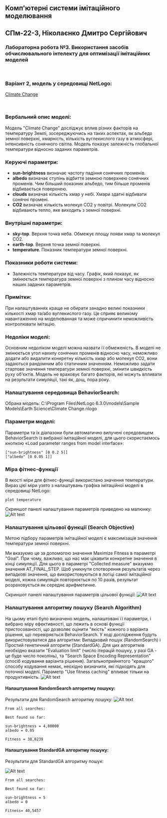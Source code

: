 ## Комп'ютерні системи імітаційного моделювання
## СПм-22-3, **Ніколаєнко Дмитро Сергійович**
### Лабораторна робота №**3**. Використання засобів обчислювального інтелекту для оптимізації імітаційних моделей

<br>

### Варіант 2, модель у середовищі NetLogo:
[Climate Change](https://www.netlogoweb.org/launch#http://www.netlogoweb.org/assets/modelslib/Sample%20Models/Earth%20Science/Climate%20Change.nlogo)

<br>

### Вербальний опис моделі:
Модель "Climate Change" досліджує вплив різних факторів на температуру Землі, зосереджуючись на таких аспектах, як альбедо земної поверхні, хмарність, кількість вуглекислого газу в атмосфері, інтенсивність сонячного світла. Модель показує залежність глобальної температури відносно заданих параметрів. 

### Керуючі параметри:
- **sun-brightness** визначає частоту падіння сонячних променів.
- **albedo** визначає ступінь відбиття земною поверхнею сонячних променів. Чим більший показник альбедо, тим більше променів відбивається поверхнею.
- **clouds** визначає кількість хмар у небі. Хмари здатні відбивати сонячні промені.
- **CO2** визначає кількість молекул CO2 у повітрі. Молекули CO2 відбивають тепло, яке виходить з земної поверхні.

### Внутрішні параметри:
- **sky-top**. Верхня точка неба. Обмежує площу появи хмар та молекул СO2.
- **earth-top**. Верхня точка земної поверхні.
- **temperature**. Показник температури земної поверхні.

### Показники роботи системи:
- Залежність температури від часу. Графік, який показує, як змінюється температура земної поверхні з плином часу відносно наших заданих параметрів.

### Примітки:
При налаштуваннях краще не обирати занадно великі показники кількості хмар та/або вуглекислого газу. Це сприяє великому навантаженню на моделюванная та може спричинити неможливість контролювати імітацію.

### Недоліки моделі:
Основним недоліком моделі можна назвати її обмеженість. В моделі не змінюється угол нахилу сонячних променів відносно часу, неможливо додати або видалити конкретну кількість хмар або молекул CO2, вони задаються рандомним або статичним значенням. Неможливо задати стартове значення температури земної поверхні, змінити швидкість руху об'єктів. Модель не враховує багато факторів, які можуть впливати на результати симуляції, такі як, дощ, пора року.

### Налаштування середовища BehaviorSearch:
Обрана модель:
C:\Program Files\NetLogo 6.3.0\models\Sample Models\Earth Science\Climate Change.nlogo

### Параметри моделі:
Параметри та їх діапазони були автоматично вилучені середовищем BehaviorSearch із вибраної імітаційної моделі, для цього скористаємось кнопкою «Load parameter ranges from model interface»:
```
["sun-brightness" [0 0.2 5]]
["albedo" [0 0.05 1]]
```

### Міра фітнес-функції
В якості міри для фітнес-функції використано значення температури. Вираз цієї міри узято з налаштувань графіка імітаційної моделі в середовищі NetLogo:
```
plot temperature
```
Скриншот панелі налаштування параметрів приведено на малюнку:
![Alt text](image.png)

### Налаштування цільової функції (Search Objective)
Метою підбору параметрів імітаційної моделі є максимізація значення температури земної поверхні.

Ми вказуємо це за допомогою значення Maximize Fitness в параметрі "Goal". При чому, важливо, що нас має цікавити конкретне значення в кінці симуляції. Для цього в параметрі "Collected measure" вказуємо значення AT_FINAL_STEP. Щоб уникнути спотворення результатів через випадкові значення, що використовуються в логіці самої імітаційної моделі, кожна симуляція повторюється по 10 разів, результат розраховується як середнє арифметичне.

Скриншот панелі налаштування параметрів цільової функції:
![Alt text](image1.png)

### Налаштування алгоритму пошуку (Search Algorithm)
На цьому етапі було визначено модель, налаштовані її параметри, і вибрано міру ефективності, що лежить в основі функції пристосованості, що дозволяє оцінити "якість" кожного з варіанта рішення, що перевіряється BehaviorSearch. У ході дослідження будуть використовуватися два алгоритми: Випадковий пошук (RandomSearch) і Простий генетичний алгоритм (StandardGA). Для цих алгоритмів необхідно вказати "Evaluation limit" (число ітерацій пошуку, у разі GA - це буде число поколінь), та "Search Space Encoding Representation" (спосіб кодування варіанта рішення). Загальноприйнятого "кращого" способу кодування немає, неохідно визначити, які підходять для поточної моделі. Параметр "Use fitness caching" впливає тільки на продуктивність.
![Alt text](image2.png)

#### Налаштування RandomSearch алгоритму пошуку:

Результати для RandomSearch алгоритму пошуку:
![Alt text](image3.png)
``` 
From all searches:

Best found so far:

sun-brightness = 4,80000
albedo = 0.05

Fitness = 38,8239
```

#### Налаштування StandardGA алгоритму пошуку:

Результати для StandardGA алгоритму пошук:

![Alt text](image4.png)
```
From all searches:

Best found so far:

sun-brightness = 5
albedo = 0

Fitness= 40,5457
```
